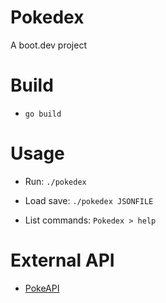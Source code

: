 # Pokedex

A boot.dev project

# Build

- `go build`

# Usage

- Run: `./pokedex`

- Load save: `./pokedex JSONFILE` 

- List commands: `Pokedex > help`

# External API

- [PokeAPI](https://pokeapi.co/docs/v2)

